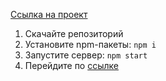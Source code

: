 [Ссылка на проект](https://github.com/VladimirFilippov555/ahj-homework7-http-frontend)

1. Скачайте репозиторий
2. Установите npm-пакеты: `npm i`
3. Запустите сервер: `npm start`
4. Перейдите по [ссылке](https://vladimirfilippov555.github.io/ahj-homework7-http-frontend/)
